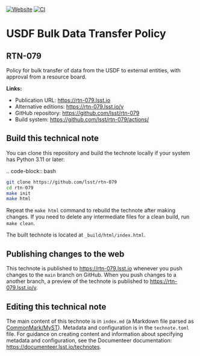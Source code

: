 [![Website](https://img.shields.io/badge/rtn--079-lsst.io-brightgreen.svg)](https://rtn-079.lsst.io)
[![CI](https://github.com/lsst/rtn-079/actions/workflows/ci.yaml/badge.svg)](https://github.com/lsst/rtn-079/actions/workflows/ci.yaml)

# USDF Bulk Data Transfer Policy

## RTN-079

Policy for bulk transfer of data from the USDF to external entities, with approval from a resource board.

**Links:**

- Publication URL: https://rtn-079.lsst.io
- Alternative editions: https://rtn-079.lsst.io/v
- GitHub repository: https://github.com/lsst/rtn-079
- Build system: https://github.com/lsst/rtn-079/actions/


## Build this technical note

You can clone this repository and build the technote locally if your system has Python 3.11 or later:

.. code-block:: bash

```sh
git clone https://github.com/lsst/rtn-079
cd rtn-079
make init
make html
```

Repeat the `make html` command to rebuild the technote after making changes.
If you need to delete any intermediate files for a clean build, run `make clean`.

The built technote is located at `_build/html/index.html`.

## Publishing changes to the web

This technote is published to https://rtn-079.lsst.io whenever you push changes to the `main` branch on GitHub.
When you push changes to a another branch, a preview of the technote is published to https://rtn-079.lsst.io/v.

## Editing this technical note

The main content of this technote is in `index.md` (a Markdown file parsed as [CommonMark/MyST](https://myst-parser.readthedocs.io/en/latest/index.html)).
Metadata and configuration is in the `technote.toml` file.
For guidance on creating content and information about specifying metadata and configuration, see the Documenteer documentation: https://documenteer.lsst.io/technotes.
